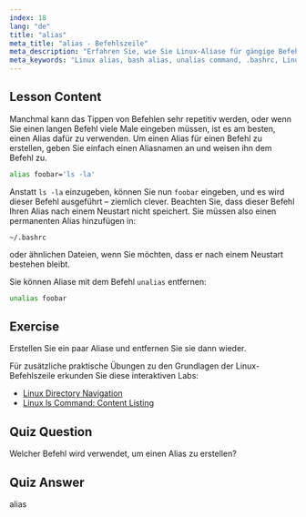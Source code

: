 ```yaml
---
index: 18
lang: "de"
title: "alias"
meta_title: "alias - Befehlszeile"
meta_description: "Erfahren Sie, wie Sie Linux-Aliase für gängige Befehle erstellen und verwalten. Entdecken Sie die temporäre und permanente Alias-Einrichtung in .bashrc. Verbessern Sie Ihre Effizienz in der Befehlszeile!"
meta_keywords: "Linux alias, bash alias, unalias command, .bashrc, Linux tutorial, command line, beginner Linux, Linux guide"
---
```


## Lesson Content

Manchmal kann das Tippen von Befehlen sehr repetitiv werden, oder wenn Sie einen langen Befehl viele Male eingeben müssen, ist es am besten, einen Alias dafür zu verwenden. Um einen Alias für einen Befehl zu erstellen, geben Sie einfach einen Aliasnamen an und weisen ihn dem Befehl zu.

```bash
alias foobar='ls -la'
```

Anstatt `ls -la` einzugeben, können Sie nun `foobar` eingeben, und es wird dieser Befehl ausgeführt – ziemlich clever. Beachten Sie, dass dieser Befehl Ihren Alias nach einem Neustart nicht speichert. Sie müssen also einen permanenten Alias hinzufügen in:

```plaintext
~/.bashrc
```

oder ähnlichen Dateien, wenn Sie möchten, dass er nach einem Neustart bestehen bleibt.

Sie können Aliase mit dem Befehl `unalias` entfernen:

```bash
unalias foobar
```

## Exercise

Erstellen Sie ein paar Aliase und entfernen Sie sie dann wieder.

Für zusätzliche praktische Übungen zu den Grundlagen der Linux-Befehlszeile erkunden Sie diese interaktiven Labs:

- [Linux Directory Navigation](https://labex.io/de/labs/linux-directory-navigation-387844)
- [Linux ls Command: Content Listing](https://labex.io/de/labs/linux-linux-ls-command-content-listing-219205)

## Quiz Question

Welcher Befehl wird verwendet, um einen Alias zu erstellen?

## Quiz Answer

alias
